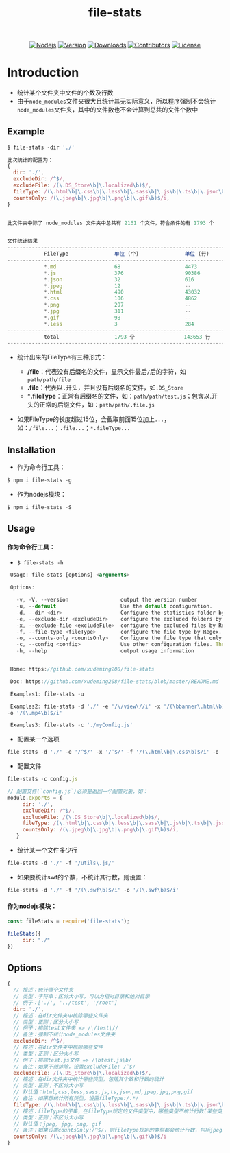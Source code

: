 <h1 align="center">
  file-stats
</h1>
<br>
<p align="center">
  <a href="https://nodejs.org"><img src="https://img.shields.io/node/v/file-stats.svg" alt="Nodejs"></a>
  <a href="https://www.npmjs.com/package/file-stats"><img src="https://img.shields.io/npm/v/file-stats.svg" alt="Version"></a>
  <a href="https://npmcharts.com/compare/file-stats?minimal=true"><img src="https://img.shields.io/npm/dm/file-stats.svg" alt="Downloads"></a>
  <a href="https://github.com/xudeming208/file-stats/graphs/contributors"><img src="https://img.shields.io/github/contributors/xudeming208/file-stats.svg" alt="Contributors"></a>
  <a href="https://www.npmjs.com/package/file-stats"><img src="https://img.shields.io/github/license/xudeming208/file-stats.svg" alt="License"></a>
</p>

# Introduction 
  - 统计某个文件夹中文件的个数及行数
  - 由于`node_modules`文件夹很大且统计其无实际意义，所以程序强制不会统计`node_modules`文件夹，其中的文件数也不会计算到总共的文件个数中

## Example
```javascript
$ file-stats -dir './'
```
 
```javascript
此次统计的配置为：
{
  dir: './',
  excludeDir: /^$/,
  excludeFile: /(\.DS_Store\b|\.localized\b)$/,
  fileType: /(\.html\b|\.css\b|\.less\b|\.sass\b|\.js\b|\.ts\b|\.json\b|\.md\b|\.jpeg\b|\.jpg\b|\.png\b|\.gif\b)$/i,
  countsOnly: /(\.jpeg\b|\.jpg\b|\.png\b|\.gif\b)$/i,
}


此文件夹中除了 node_modules 文件夹中总共有 2161 个文件，符合条件的有 1793 个


文件统计结果
-----------------------------------------------------------------------------------
            FileType               单位 (个)               单位 (行)
-----------------------------------------------------------------------------------
            *.md                   68                     4473
            *.js                   376                    90386
            *.json                 32                     616
            *.jpeg                 12                     --
            *.html                 490                    43032
            *.css                  106                    4862
            *.png                  297                    --
            *.jpg                  311                    --
            *.gif                  98                     --
            *.less                 3                      284
-----------------------------------------------------------------------------------
            total                  1793 个                143653 行
-----------------------------------------------------------------------------------
```

- 统计出来的FileType有三种形式：
  - **/file**：代表没有后缀名的文件，显示文件最后`/`后的字符，如`path/path/file`
  - **.file**：代表以`.`开头，并且没有后缀名的文件，如`.DS_Store`
  - ***.fileType**：正常有后缀名的文件，如：`path/path/test.js`；包含以.开头的正常的后缀文件，如：`path/path/.file.js`

- 如果FileType的长度超过15位，会截取前面15位加上`...`，如：`/file...`；`.file...`；`*.fileType...`


## Installation
- 作为命令行工具：

```javascript
$ npm i file-stats -g
```
- 作为nodejs模块：

```javascript
$ npm i file-stats -S
```

## Usage
#### 作为命令行工具：

 - `$ file-stats -h`
 
 ```javascript
  Usage: file-stats [options] <arguments>

  Options:

    -v, -V, --version                 output the version number
    -u, --default                     Use the default configuration.
    -d, --dir <dir>                   Configure the statistics folder by String.
    -e, --exclude-dir <excludeDir>    configure the excluded folders by Regex.
    -x, --exclude-file <excludeFile>  configure the excluded files by Regex.
    -f, --file-type <fileType>        configure the file type by Regex.
    -o, --counts-only <countsOnly>    Configure the file type that only counts the number of files by Regex.
    -c, --config <config>             Use other configuration files. The configuration file must return an object.
    -h, --help                        output usage information


  Home: https://github.com/xudeming208/file-stats

  Doc: https://github.com/xudeming208/file-stats/blob/master/README.md

  Examples1: file-stats -u

  Examples2: file-stats -d './' -e '/\/view\//i' -x '/(\bbanner\.html\b)$/i' -f '/(\.html\b)$/i'
 -o '/(\.mp4\b)$/i'

  Examples3: file-stats -c './myConfig.js'
 ```
 
 - 配置某一个选项
 
 ```javascript
 file-stats -d './' -e '/^$/' -x '/^$/' -f '/(\.html\b|\.css\b)$/i' -o '/(\.mp4\b)$/i'
 ```
 - 配置文件
 
 ```javascript
 file-stats -c config.js
 
 // 配置文件(`config.js`)必须是返回一个配置对象，如：
 module.exports = {
      dir: './',
      excludeDir: /^$/,
      excludeFile: /(\.DS_Store\b|\.localized\b)$/,
      fileType: /(\.html\b|\.css\b|\.less\b|\.sass\b|\.js\b|\.ts\b|\.json\b|\.md\b|\.jpeg\b|\.jpg\b|\.png\b|\.gif\b)$/i,
      countsOnly: /(\.jpeg\b|\.jpg\b|\.png\b|\.gif\b)$/i,
    }
 ```
 
 - 统计某一个文件多少行
 
 ```javascript
 file-stats -d './' -f '/utils\.js/'
 ```

 - 如果要统计swf的个数，不统计其行数，则设置：
 
 ```javascript
 file-stats -d './' -f '/(\.swf\b)$/i' -o '/(\.swf\b)$/i'
 ```

#### 作为nodejs模块：
 
 ```javascript
 const fileStats = require('file-stats');
 
 fileStats({
      dir: "./"
 })
 ```

## Options

```javascript
{
  // 描述：统计哪个文件夹
  // 类型：字符串；区分大小写，可以为相对目录和绝对目录
  // 例子：['./', '../test', '/root']
  dir: './',
  // 描述：在dir文件夹中排除哪些文件夹
  // 类型：正则；区分大小写
  // 例子：排除test文件夹 => /\/test\//
  // 备注：强制不统计node_modules文件夹
  excludeDir: /^$/,
  // 描述：在dir文件夹中排除哪些文件
  // 类型：正则；区分大小写
  // 例子：排除test.js文件 => /\btest.js\b/
  // 备注：如果不想排除，设置excludeFile: /^$/
  excludeFile: /(\.DS_Store\b|\.localized\b)$/,
  // 描述：在dir文件夹中统计哪些类型，包括其个数和行数的统计
  // 类型：正则；不区分大小写
  // 默认值：html,css,less,sass,js,ts,json,md,jpeg,jpg,png,gif
  // 备注：如果想统计所有类型，设置fileType:/.*/
  fileType: /(\.html\b|\.css\b|\.less\b|\.sass\b|\.js\b|\.ts\b|\.json\b|\.md\b|\.jpeg\b|\.jpg\b|\.png\b|\.gif\b)$/i,
  // 描述：fileType的子集，在fileType规定的文件类型中，哪些类型不统计行数(某些类型的文件统计其行数无意义)，只统计其个数
  // 类型：正则；不区分大小写
  // 默认值：jpeg, jpg, png, gif
  // 备注：如果设置countsOnly:/^$/，则fileType规定的类型都会统计行数，包括jpeg、png等
  countsOnly: /(\.jpeg\b|\.jpg\b|\.png\b|\.gif\b)$/i
}
```
